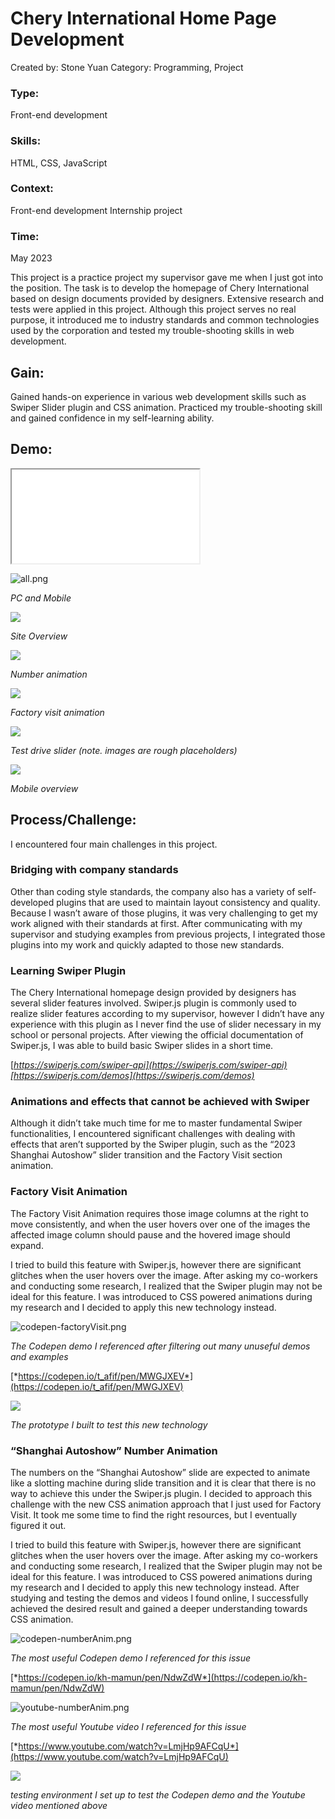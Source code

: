 # Chery International Home Page Development

Created by: Stone Yuan
Category: Programming, Project

### Type:

Front-end development

### Skills:

HTML, CSS, JavaScript

### Context:

Front-end development Internship project

### Time:

May 2023

This project is a practice project my supervisor gave me when I just got into the position. The task is to develop the homepage of Chery International based on design documents provided by designers. Extensive research and tests were applied in this project. Although this project serves no real purpose, it introduced me to industry standards and common technologies used by the corporation and tested my trouble-shooting skills in web development.

## Gain:

Gained hands-on experience in various web development skills such as Swiper Slider plugin and CSS animation. Practiced my trouble-shooting skill and gained confidence in my self-learning ability.

## Demo:

<iframe src="/demo/cheryInternational/index.html" title="description"></iframe>

![all.png](all.png)

*PC and Mobile*

<img src="/images/projects/cheryInternational/overview.gif" />

*Site Overview*

<img src="/images/projects/cheryInternational/numberAnim.gif" />

*Number animation*

<img src="/images/projects/cheryInternational/factoryVisit.gif" />

*Factory visit animation*

<img src="/images/projects/cheryInternational/testDrive.gif" />

*Test drive slider (note. images are rough placeholders)*

<img src="/images/projects/cheryInternational/mobile.gif" />

*Mobile overview*

## Process/Challenge:

I encountered four main challenges in this project.

### Bridging with company standards

Other than coding style standards, the company also has a variety of self-developed plugins that are used to maintain layout consistency and quality. Because I wasn’t aware of those plugins, it was very challenging to get my work aligned with their standards at first. After communicating with my supervisor and studying examples from previous projects, I integrated those plugins into my work and quickly adapted to those new standards.

### Learning Swiper Plugin

The Chery International homepage design provided by designers has several slider features involved. Swiper.js plugin is commonly used to realize slider features according to my supervisor, however I didn’t have any experience with this plugin as I never find the use of slider necessary in my school or personal projects. After viewing the official documentation of Swiper.js, I was able to build basic Swiper slides in a short time.

[*https://swiperjs.com/swiper-api](https://swiperjs.com/swiper-api)[https://swiperjs.com/demos](https://swiperjs.com/demos)*

### Animations and effects that cannot be achieved with Swiper

Although it didn’t take much time for me to master fundamental Swiper functionalities, I encountered significant challenges with dealing with effects that aren’t supported by the Swiper plugin, such as the “2023 Shanghai Autoshow” slider transition and the Factory Visit section animation.

### Factory Visit Animation

The Factory Visit Animation requires those image columns at the right to move consistently, and when the user hovers over one of the images the affected image column should pause and the hovered image should expand.

I tried to build this feature with Swiper.js, however there are significant glitches when the user hovers over the image. After asking my co-workers and conducting some research, I realized that the Swiper plugin may not be ideal for this feature. I was introduced to CSS powered animations during my research and I decided to apply this new technology instead.

![codepen-factoryVisit.png](codepen-factoryVisit.png)

*The Codepen demo I referenced after filtering out many unuseful demos and examples*

[*https://codepen.io/t_afif/pen/MWGJXEV*](https://codepen.io/t_afif/pen/MWGJXEV)

<img src="/images/projects/cheryInternational/factoryVisit-prototype.gif" />

*The prototype I built to test this new technology*

### “Shanghai Autoshow” Number Animation

The numbers on the “Shanghai Autoshow” slide are expected to animate like a slotting machine during slide transition and it is clear that there is no way to achieve this under the Swiper.js plugin. I decided to approach this challenge with the new CSS animation approach that I just used for Factory Visit. It took me some time to find the right resources, but I eventually figured it out.

I tried to build this feature with Swiper.js, however there are significant glitches when the user hovers over the image. After asking my co-workers and conducting some research, I realized that the Swiper plugin may not be ideal for this feature. I was introduced to CSS powered animations during my research and I decided to apply this new technology instead. After studying and testing the demos and videos I found online, I successfully achieved the desired result and gained a deeper understanding towards CSS animation.

![codepen-numberAnim.png](codepen-numberAnim.png)

*The most useful Codepen demo I referenced for this issue*

[*https://codepen.io/kh-mamun/pen/NdwZdW*](https://codepen.io/kh-mamun/pen/NdwZdW)

![youtube-numberAnim.png](youtube-numberAnim.png)

*The most useful Youtube video I referenced for this issue*

[*https://www.youtube.com/watch?v=LmjHp9AFCqU*](https://www.youtube.com/watch?v=LmjHp9AFCqU)

<img src="/images/projects/cheryInternational/numberAnim-prototype.gif" />

*testing environment I set up to test the Codepen demo and the Youtube video mentioned above*
